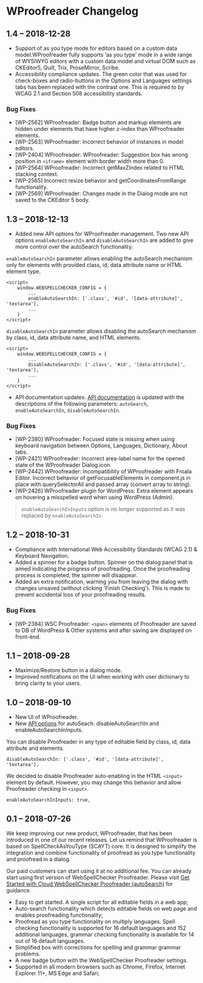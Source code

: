 # WProofreader Changelog

## 1.4 – 2018-12-28

* Support of as you type mode for editors based on a custom data model.WProofreader fully supports ‘as you type’ mode in a wide range of WYSIWYG editors with a custom data model and virtual DOM such as CKEditor5, Quill, Trix, ProseMirror, Scribe.
* Accessibility compliance updates. The green color that was used for check-boxes and radio-buttons in the Options and Languages settings tabs has been replaced with the contrast one. This is required to by WCAG 2.1 and Section 508 accessibility standards.

### Bug Fixes

* [WP-2562] WProofreader:  Badge button and markup elements are hidden under elements that have higher z-index than WProofreader elements.
* [WP-2563] WProofreader:  Incorrect behavior of instances in model editors. 
* [WP-2404] WProofreader:  WProofreader: Suggestion box has wrong position in ```<iframe>``` element with border width more than 0.
* [WP-2564] WProofreader:  Incorrect getMaxZIndex related to HTML stacking context.
* [WP-2565] Incorrect resize behavior and getCoordinatesFromRange functionality.
* [WP-2569] WProofreader: Changes made in the Dialog mode are not saved to the CKEditor 5 body.

## 1.3 – 2018-12-13

* Added new API options for WProofreader management. Two new API options ```enableAutoSearchIn``` and ```disableAutoSearchIn``` are added to give more control over the autoSearch functionality.

```enableAutoSearchIn``` parameter allows enabling the autoSearch mechanism only for elements with provided class, id, data attribute name or HTML element type.

```
<script>
    window.WEBSPELLCHECKER_CONFIG = {
        ...
        enableAutoSearchIn: ['.class', '#id', '[data-attribute]', 'textarea'],
        ...
    }
</script>
```

```disableAutoSearchIn``` parameter allows disabling the autoSearch mechanism by class, id, data attribute name, and HTML elements.

```
<script>
    window.WEBSPELLCHECKER_CONFIG = {
        ...
        disableAutoSearchIn: ['.class', '#id', '[data-attribute]', 'textarea'],
        ...
    }
</script>
```
* API documentation updates. [API documentation](http://dev.webspellchecker.net/api/wscbundle/) is updated with the descriptions of the following parameters: ```autoSearch```, ```enableAutoSearchIn```, ```disableAutoSearchIn```.

### Bug Fixes

* [WP-2380] WProofreader: Focused state is missing when using keyboard navigation between Options, Languages, Dictionary, About tabs.
* [WP-2421] WProofreader: Incorrect area-label name for the opened state of the WProofreader Dialog icon.
* [WP-2442] WProofreader: Incompatibility of WProofreader with Froala Editor. Incorrect behavior of getFocusableElements in component.js in place with querySelectorAll and passed array (convert array to string).
* [WP-2426] WProofreader plugin for WordPress: Extra element appears on hovering a misspelled word when using WordPress (Admin).

> ```enableAutoSearchInInputs``` option is no longer supported as it was replaced by ```enableAutoSearchIn```.

## 1.2 – 2018-10-31

* Compliance with International Web Accessibility Standards (WCAG 2.1) & Keyboard Navigation.
* Added a spinner for a badge button. Spinner on the dialog panel that is aimed indicating the progress of proofreading. Once the proofreading process is completed, the spinner will disappear.
* Added an extra notification, warning you from leaving the dialog with changes unsaved (without clicking 'Finish Checking'). This is made to prevent accidental loss of your proofreading results.

### Bug Fixes
* [WP-2384] WSC Proofreader: ```<span>``` elements of Proofreader are saved to DB of WordPress & Other systems and after saving are displayed on front-end.

## 1.1 – 2018-09-28

* Maximize/Restore button in a dialog mode.
* Improved notifications on the UI when working with user dictionary to bring clarity to your users.

## 1.0 – 2018-09-10

* New UI of WProofreader.
* New [API options](http://dev.webspellchecker.net/api/wscbundle/) for autoSeach: disableAutoSearchIn and enableAutoSearchInInputs.

You can disable Proofreader in any type of editable field by class, id, data attribute and elements.

```
disableAutoSearchIn: ['.class', '#id', '[data-attribute]', 'textarea'], 
```
We decided to disable Proofreader auto-enabling in the HTML ```<input>``` element by default. However, you may change this behavior and allow Proofreader checking in ```<input>```.

```
enableAutoSearchInInputs: true,
```

## 0.1 – 2018-07-26

We keep improving our new product,  WProofreader, that has been introduced in one of our recent releases. Let us remind that WProofreader is based on SpellCheckAsYouType (SCAYT) core. It is designed to simplify the integration and combine functionality of proofread as you type functionality and proofread in a dialog.

Our paid customers can start using it at no additional fee. You can already start using first version of WebSpellChecker Proofreader. Please visit [Get Started with Cloud WebSpellChecker Proofreader (autoSearch)](https://docs.webspellchecker.net/pages/viewpage.action?pageId=442663877) for guidance. 

* Easy to get started. A single script for all editable fields in a web app;
* Auto-search functionality which detects editable fields on web page and enables proofreading functionality;
* Proofread as you type functionality on multiply languages. Spell checking functionality is supported for 16 default languages and 152 additional languages, grammar checking functionality is available for 14 out of 16 default languages.
* Simplified box with corrections for spelling and grammar grammar problems. 
* A new badge button with the WebSpellChecker Proofreader settings.
* Supported in all modern browsers such as Chrome, Firefox, Internet Explorer 11+, MS Edge and Safari;
